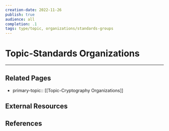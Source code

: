 ```yaml
---
creation-date: 2022-11-26
publish: true
audience: all
completion: .1
tags: type/topic, organizations/standards-groups
---
```

# Topic-Standards Organizations

---
## Related Pages
- primary-topic:: [[Topic-Cryptography Organizations]]

## External Resources

## References